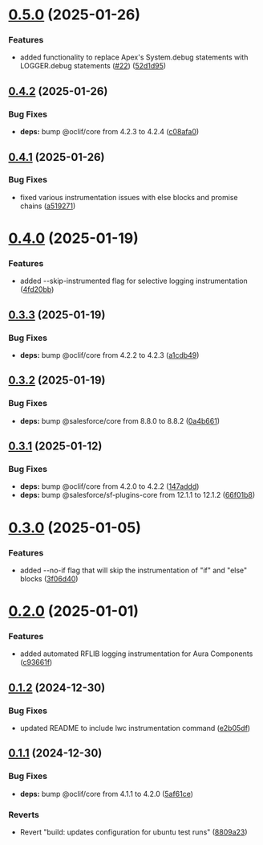 # [0.5.0](https://github.com/j-fischer/rflib-plugin/compare/0.4.2...0.5.0) (2025-01-26)


### Features

* added functionality to replace Apex's System.debug statements with LOGGER.debug statements ([#22](https://github.com/j-fischer/rflib-plugin/issues/22)) ([52d1d95](https://github.com/j-fischer/rflib-plugin/commit/52d1d958bac312b22b050b2114a526dfdfaac896))



## [0.4.2](https://github.com/j-fischer/rflib-plugin/compare/0.4.1...0.4.2) (2025-01-26)


### Bug Fixes

* **deps:** bump @oclif/core from 4.2.3 to 4.2.4 ([c08afa0](https://github.com/j-fischer/rflib-plugin/commit/c08afa0a8ffa51bf8b8870beddb890c0de7ef0b6))



## [0.4.1](https://github.com/j-fischer/rflib-plugin/compare/0.4.0...0.4.1) (2025-01-26)


### Bug Fixes

* fixed various instrumentation issues with else blocks and promise chains ([a519271](https://github.com/j-fischer/rflib-plugin/commit/a5192718f408a8fea643b0d4fb33e83db564adfb))



# [0.4.0](https://github.com/j-fischer/rflib-plugin/compare/0.3.3...0.4.0) (2025-01-19)


### Features

* added --skip-instrumented flag for selective logging instrumentation ([4fd20bb](https://github.com/j-fischer/rflib-plugin/commit/4fd20bb31f5ed09edc5f2a6da6b80a6e9f2dc17e))



## [0.3.3](https://github.com/j-fischer/rflib-plugin/compare/0.3.2...0.3.3) (2025-01-19)


### Bug Fixes

* **deps:** bump @oclif/core from 4.2.2 to 4.2.3 ([a1cdb49](https://github.com/j-fischer/rflib-plugin/commit/a1cdb492066b024cb8b9f3ac95ae09677a67e011))



## [0.3.2](https://github.com/j-fischer/rflib-plugin/compare/0.3.1...0.3.2) (2025-01-19)


### Bug Fixes

* **deps:** bump @salesforce/core from 8.8.0 to 8.8.2 ([0a4b661](https://github.com/j-fischer/rflib-plugin/commit/0a4b66187e9a6f110745eae2f80bc1f78a5146de))



## [0.3.1](https://github.com/j-fischer/rflib-plugin/compare/0.3.0...0.3.1) (2025-01-12)


### Bug Fixes

* **deps:** bump @oclif/core from 4.2.0 to 4.2.2 ([147addd](https://github.com/j-fischer/rflib-plugin/commit/147addd8c283843b802de4f66952c3c029b5aac8))
* **deps:** bump @salesforce/sf-plugins-core from 12.1.1 to 12.1.2 ([66f01b8](https://github.com/j-fischer/rflib-plugin/commit/66f01b8269fe3505f0aa6539c9bca80f68bfe2fd))



# [0.3.0](https://github.com/j-fischer/rflib-plugin/compare/0.2.0...0.3.0) (2025-01-05)


### Features

* added --no-if flag that will skip the instrumentation of "if" and "else" blocks ([3f06d40](https://github.com/j-fischer/rflib-plugin/commit/3f06d40b291863dc153eb87ea6af18ee8f8085d4))



# [0.2.0](https://github.com/j-fischer/rflib-plugin/compare/0.1.2...0.2.0) (2025-01-01)


### Features

* added automated RFLIB logging instrumentation for Aura Components ([c93661f](https://github.com/j-fischer/rflib-plugin/commit/c93661fd398ffdc233db8c5dfdcd2c8d93a93922))



## [0.1.2](https://github.com/j-fischer/rflib-plugin/compare/0.1.1...0.1.2) (2024-12-30)


### Bug Fixes

* updated README to include lwc instrumentation command ([e2b05df](https://github.com/j-fischer/rflib-plugin/commit/e2b05df416a51edbec9312df2d2938e377b0c173))



## [0.1.1](https://github.com/j-fischer/rflib-plugin/compare/5af61ceb479c90a8ee129b9eddd4a594bf4c15a3...0.1.1) (2024-12-30)


### Bug Fixes

* **deps:** bump @oclif/core from 4.1.1 to 4.2.0 ([5af61ce](https://github.com/j-fischer/rflib-plugin/commit/5af61ceb479c90a8ee129b9eddd4a594bf4c15a3))


### Reverts

* Revert "build: updates configuration for ubuntu test runs" ([8809a23](https://github.com/j-fischer/rflib-plugin/commit/8809a2353e711bece922079634463763dbe4b919))



